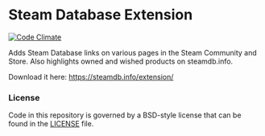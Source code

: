 # Steam Database Extension

[![Code Climate](https://codeclimate.com/github/SteamDatabase/BrowserExtension/badges/gpa.svg)](https://codeclimate.com/github/SteamDatabase/BrowserExtension)

Adds Steam Database links on various pages in the Steam Community and Store.
Also highlights owned and wished products on steamdb.info.

Download it here: https://steamdb.info/extension/

### License
Code in this repository is governed by a BSD-style license that can be found in the [LICENSE](LICENSE) file.
